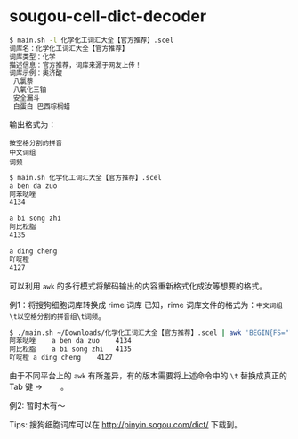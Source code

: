 # sougou-cell-dict-decoder

``` bash
$ main.sh -l 化学化工词汇大全【官方推荐】.scel
词库名：化学化工词汇大全【官方推荐】                        
词库类型：化学
描述信息：官方推荐，词库来源于网友上传！
词库示例：奥济酸
 八氯萘
 八氧化三铀
 安全漏斗
 白蛋白 巴西棕榈蜡
```

输出格式为：
```
按空格分割的拼音
中文词组
词频
```
``` bash
$ main.sh 化学化工词汇大全【官方推荐】.scel
a ben da zuo
阿苯哒唑
4134

a bi song zhi
阿比松脂
4135

a ding cheng
吖啶橙
4127
```

可以利用 `awk` 的多行模式将解码输出的内容重新格式化成汝等想要的格式。

例1：将搜狗细胞词库转换成 rime 词库
已知，rime 词库文件的格式为：`中文词组\t以空格分割的拼音组\t词频`。
``` bash
$ ./main.sh ~/Downloads/化学化工词汇大全【官方推荐】.scel | awk 'BEGIN{FS="\n";RS="";OFS="\t";}{print $2,$1,$3;}' 
阿苯哒唑	a ben da zuo	4134
阿比松脂	a bi song zhi	4135
吖啶橙	a ding cheng	4127
```
由于不同平台上的 `awk` 有所差异，有的版本需要将上述命令中的 `\t` 替换成真正的 Tab 键 -> `    `。

例2: 暂时木有～

Tips: 搜狗细胞词库可以在 http://pinyin.sogou.com/dict/ 下载到。
